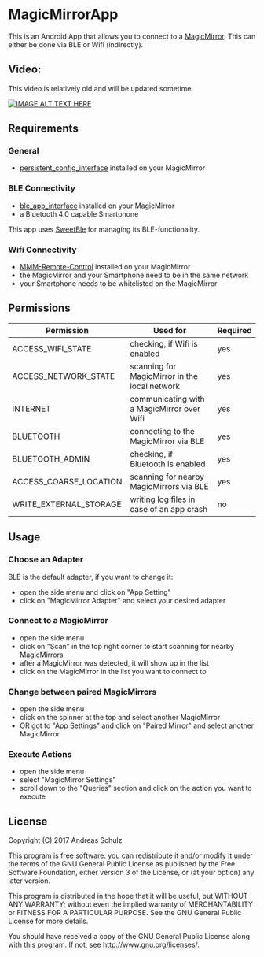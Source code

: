 # MagicMirrorApp

This is an Android App that allows you to connect to a [MagicMirror](https://github.com/MichMich/MagicMirror). This can either be done via BLE or Wifi (indirectly).


## Video:

This video is relatively old and will be updated sometime.

[![IMAGE ALT TEXT HERE](https://img.youtube.com/vi/hUUipBgShb4/0.jpg)](https://www.youtube.com/watch?v=hUUipBgShb4)

## Requirements

### General

- [persistent_config_interface](https://github.com/aschulz90/persistent_config_interface) installed on your MagicMirror

### BLE Connectivity

- [ble_app_interface](https://github.com/aschulz90/ble_app_interface) installed on your MagicMirror
- a Bluetooth 4.0 capable Smartphone

This app uses [SweetBle](http://idevicesinc.com/sweetblue/) for managing its BLE-functionality.

### Wifi Connectivity

- [MMM-Remote-Control](https://github.com/Jopyth/MMM-Remote-Control) installed on your MagicMirror
- the MagicMirror and your Smartphone need to be in the same network 
- your Smartphone needs to be whitelisted on the MagicMirror

## Permissions

Permission | Used for | Required
--- | --- | ---
ACCESS_WIFI_STATE | checking, if Wifi is enabled | yes
ACCESS_NETWORK_STATE | scanning for MagicMirror in the local network | yes
INTERNET | communicating with a MagicMirror over Wifi | yes
BLUETOOTH | connecting to the MagicMirror via BLE | yes
BLUETOOTH_ADMIN | checking, if Bluetooth is enabled | yes
ACCESS_COARSE_LOCATION | scanning for nearby MagicMirrors via BLE | yes
WRITE_EXTERNAL_STORAGE | writing log files in case of an app crash | no

## Usage

### Choose an Adapter

BLE is the default adapter, if you want to change it:

- open the side menu and click on "App Setting"
- click on "MagicMirror Adapter" and select your desired adapter

### Connect to a MagicMirror

- open the side menu
- click on "Scan" in the top right corner to start scanning for nearby MagicMirrors
- after a MagicMirror was detected, it will show up in the list
- click on the MagicMirror in the list you want to connect to

### Change between paired MagicMirrors

- open the side menu
- click on the spinner at the top and select another MagicMirror
- OR got to "App Settings" and click on "Paired Mirror" and select another MagicMirror

### Execute Actions

- open the side menu
- select "MagicMirror Settings"
- scroll down to the "Queries" section and click on the action you want to execute

## License

Copyright (C) 2017  Andreas Schulz

This program is free software: you can redistribute it and/or modify
it under the terms of the GNU General Public License as published by
the Free Software Foundation, either version 3 of the License, or
(at your option) any later version.

This program is distributed in the hope that it will be useful,
but WITHOUT ANY WARRANTY; without even the implied warranty of
MERCHANTABILITY or FITNESS FOR A PARTICULAR PURPOSE.  See the
GNU General Public License for more details.

You should have received a copy of the GNU General Public License
along with this program.  If not, see <http://www.gnu.org/licenses/>.
